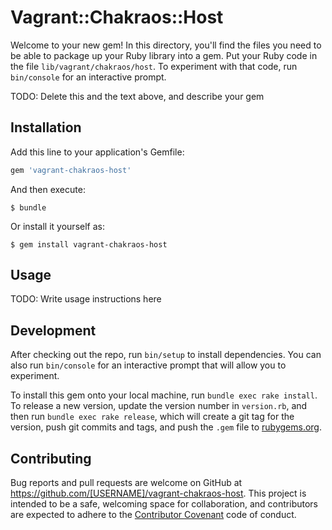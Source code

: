 # Vagrant::Chakraos::Host

Welcome to your new gem! In this directory, you'll find the files you need to be able to package up your Ruby library into a gem. Put your Ruby code in the file `lib/vagrant/chakraos/host`. To experiment with that code, run `bin/console` for an interactive prompt.

TODO: Delete this and the text above, and describe your gem

## Installation

Add this line to your application's Gemfile:

```ruby
gem 'vagrant-chakraos-host'
```

And then execute:

    $ bundle

Or install it yourself as:

    $ gem install vagrant-chakraos-host

## Usage

TODO: Write usage instructions here

## Development

After checking out the repo, run `bin/setup` to install dependencies. You can also run `bin/console` for an interactive prompt that will allow you to experiment.

To install this gem onto your local machine, run `bundle exec rake install`. To release a new version, update the version number in `version.rb`, and then run `bundle exec rake release`, which will create a git tag for the version, push git commits and tags, and push the `.gem` file to [rubygems.org](https://rubygems.org).

## Contributing

Bug reports and pull requests are welcome on GitHub at https://github.com/[USERNAME]/vagrant-chakraos-host. This project is intended to be a safe, welcoming space for collaboration, and contributors are expected to adhere to the [Contributor Covenant](http://contributor-covenant.org) code of conduct.


